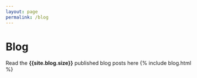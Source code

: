 ```yaml
---
layout: page
permalink: /blog
---
```

<h1>Blog</h1>
Read the <b>{{site.blog.size}}</b> published blog posts here
{% include blog.html %}
